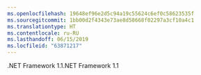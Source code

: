```yaml
---
ms.openlocfilehash: 19648ef96e2d5c94a19c55624c6ef0c58623535f
ms.sourcegitcommit: 1bb00d2f4343e73ae8d58668f02297a3cf10a4c1
ms.translationtype: HT
ms.contentlocale: ru-RU
ms.lasthandoff: 06/15/2019
ms.locfileid: "63871217"
---
```

<span data-ttu-id="b2c93-101">.NET Framework 1.1</span><span class="sxs-lookup"><span data-stu-id="b2c93-101">.NET Framework 1.1</span></span>